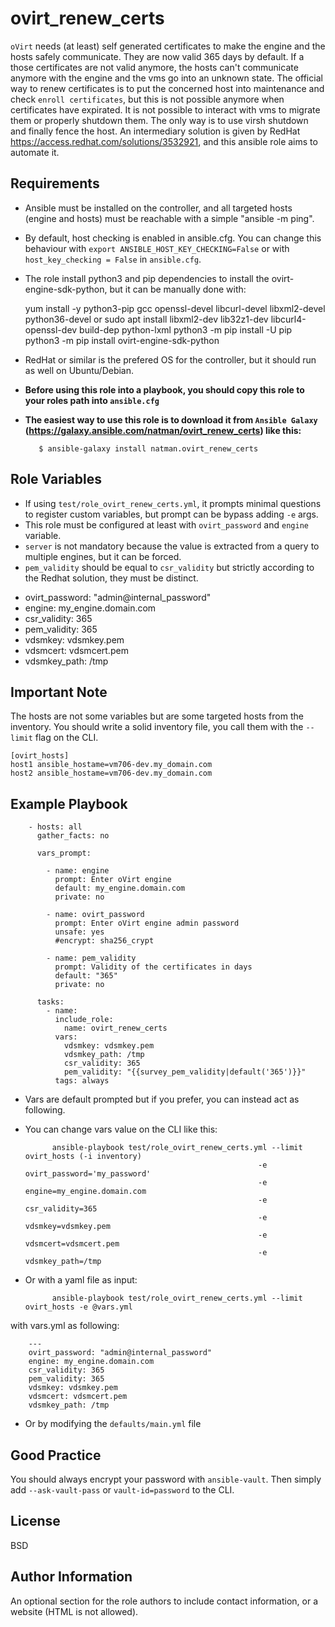 ovirt_renew_certs
=========

`oVirt` needs (at least) self generated certificates to make the engine and the hosts safely communicate. They are now valid 365 days by default. If a those certificates are not valid anymore, the hosts can't communicate anymore with the engine and the vms go into an unknown state. 
The official way to renew certificates is to put the concerned host into maintenance and check `enroll certificates`, but this is not possible anymore when certificates have expirated. It is not possible to interact with vms to migrate them or properly shutdown them. The only way is to use virsh shutdown and finally fence the host.
An intermediary solution is given by RedHat https://access.redhat.com/solutions/3532921, and this ansible role aims to automate it. 

Requirements
------------

* Ansible must be installed on the controller, and all targeted hosts (engine and hosts) must be reachable with a simple "ansible -m ping".
* By default, host checking is enabled in ansible.cfg. You can change this behaviour with `export ANSIBLE_HOST_KEY_CHECKING=False` or with `host_key_checking = False` in `ansible.cfg`.

* The role install python3 and pip dependencies to install the ovirt-engine-sdk-python, but it can be manually done with:

    yum install -y python3-pip gcc openssl-devel libcurl-devel libxml2-devel python36-devel
    or
    sudo apt install libxml2-dev lib32z1-dev libcurl4-openssl-dev build-dep python-lxml
    python3 -m pip install -U pip
    python3 -m pip install ovirt-engine-sdk-python
    
* RedHat or similar is the prefered OS for the controller, but it should run as well on Ubuntu/Debian.
* __Before using this role into a playbook, you should copy this role to your roles path into `ansible.cfg`__
* __The easiest way to use this role is to download it from `Ansible Galaxy` (https://galaxy.ansible.com/natman/ovirt_renew_certs) like this:__

         $ ansible-galaxy install natman.ovirt_renew_certs

Role Variables
--------------

*  If using `test/role_ovirt_renew_certs.yml`, it prompts minimal questions to register custom variables, but prompt can be bypass adding `-e` args.
*  This role must be configured at least with `ovirt_password` and `engine` variable. 
* `server` is not mandatory because the value is extracted from a query to multiple engines, but it can be forced.
* `pem_validity` should be equal to `csr_validity` but strictly according to the Redhat solution, they must be distinct.

- ovirt_password: "admin@internal_password"
- engine: my_engine.domain.com
- csr_validity: 365
- pem_validity: 365
- vdsmkey: vdsmkey.pem
- vdsmcert: vdsmcert.pem
- vdsmkey_path: /tmp

Important Note
--------------

The hosts are not some variables but are some targeted hosts from the inventory. You should write a solid inventory file, you call them with the `--limit` flag on the CLI.

    [ovirt_hosts]
    host1 ansible_hostame=vm706-dev.my_domain.com
    host2 ansible_hostame=vm706-dev.my_domain.com

Example Playbook
----------------

        - hosts: all
          gather_facts: no

          vars_prompt:

            - name: engine
              prompt: Enter oVirt engine
              default: my_engine.domain.com
              private: no

            - name: ovirt_password
              prompt: Enter oVirt engine admin password
              unsafe: yes
              #encrypt: sha256_crypt

            - name: pem_validity
              prompt: Validity of the certificates in days
              default: "365"
              private: no

          tasks:
            - name: 
              include_role:
                name: ovirt_renew_certs
              vars: 
                vdsmkey: vdsmkey.pem
                vdsmkey_path: /tmp
                csr_validity: 365
                pem_validity: "{{survey_pem_validity|default('365')}}"
              tags: always

            
* Vars are default prompted but if you prefer, you can instead act as following.
            
* You can change vars value on the CLI like this:

            ansible-playbook test/role_ovirt_renew_certs.yml --limit ovirt_hosts (-i inventory)
                                                          -e ovirt_password='my_password'
                                                          -e engine=my_engine.domain.com
                                                          -e csr_validity=365
                                                          -e vdsmkey=vdsmkey.pem
                                                          -e vdsmcert=vdsmcert.pem
                                                          -e vdsmkey_path=/tmp
                                                  
* Or with a yaml file as input:

            ansible-playbook test/role_ovirt_renew_certs.yml --limit ovirt_hosts -e @vars.yml

with vars.yml as following:

        ---
        ovirt_password: "admin@internal_password"
        engine: my_engine.domain.com
        csr_validity: 365
        pem_validity: 365
        vdsmkey: vdsmkey.pem
        vdsmcert: vdsmcert.pem
        vdsmkey_path: /tmp

                                                  
* Or by modifying the `defaults/main.yml` file

Good Practice
-------------

You should always encrypt your password with `ansible-vault`. Then simply add `--ask-vault-pass` or `vault-id=password` to the CLI.

License
-------

BSD

Author Information
------------------

An optional section for the role authors to include contact information, or a website (HTML is not allowed).

